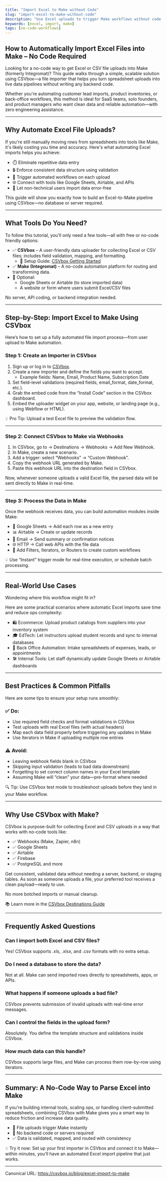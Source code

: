 ```yaml
---
title: "Import Excel to Make without Code"
slug: "import-excel-to-make-without-code"
description: "Use Excel uploads to trigger Make workflows without code or custom integrations."
keywords: [excel, import, make]
tags: [no-code-workflows]
---
```


## How to Automatically Import Excel Files into Make – No Code Required

Looking for a no-code way to get Excel or CSV file uploads into Make (formerly Integromat)? This guide walks through a simple, scalable solution using CSVbox—a file importer that helps you turn spreadsheet uploads into live data pipelines without writing any backend code.

Whether you're automating customer lead imports, product inventories, or back-office workflows, this method is ideal for SaaS teams, solo founders, and product managers who want clean data and reliable automation—with zero engineering assistance.

---

## Why Automate Excel File Uploads?

If you're still manually moving rows from spreadsheets into tools like Make, it's likely costing you time and accuracy. Here's what automating Excel imports helps you achieve:

- ⏱️ Eliminate repetitive data entry
- 🔒 Enforce consistent data structure using validation
- 🔄 Trigger automated workflows on each upload
- 🌐 Connect with tools like Google Sheets, Airtable, and APIs
- 🙌 Let non-technical users import data error-free

This guide will show you exactly how to build an Excel-to-Make pipeline using CSVbox—no database or server required.

---

## What Tools Do You Need?

To follow this tutorial, you'll only need a few tools—all with free or no-code friendly options:

- ✅ **CSVbox** – A user-friendly data uploader for collecting Excel or CSV files; includes field validation, mapping, and formatting.
  - 📘 Setup Guide: [CSVbox Getting Started](https://help.csvbox.io/getting-started/2.-install-code)
- ✅ **Make (Integromat)** – A no-code automation platform for routing and transforming data.
- 🚀 Optional:
  - Google Sheets or Airtable (to store imported data)
  - A website or form where users submit Excel/CSV files

No server, API coding, or backend integration needed.

---

## Step-by-Step: Import Excel to Make Using CSVbox

Here’s how to set up a fully automated file import process—from user upload to Make automation.

### Step 1: Create an Importer in CSVbox

1. Sign up or log in to [CSVbox](https://csvbox.io).
2. Create a new importer and define the fields you want to accept.
   - Example fields: Name, Email, Product Name, Subscription Date
3. Set field-level validations (required fields, email_format, date_format, etc.).
4. Grab the embed code from the “Install Code” section in the CSVbox dashboard.
5. Embed the uploader widget on your app, website, or landing page (e.g., using Webflow or HTML).

💡 Pro Tip: Upload a test Excel file to preview the validation flow.

---

### Step 2: Connect CSVbox to Make via Webhooks

1. In CSVbox, go to → Destinations → Webhooks → Add New Webhook.
2. In Make, create a new scenario.
3. Add a trigger: select “Webhooks” → “Custom Webhook”.
4. Copy the webhook URL generated by Make.
5. Paste this webhook URL into the destination field in CSVbox.

Now, whenever someone uploads a valid Excel file, the parsed data will be sent directly to Make in real-time.

---

### Step 3: Process the Data in Make

Once the webhook receives data, you can build automation modules inside Make:

- 🧾 Google Sheets → Add each row as a new entry
- 📊 Airtable → Create or update records
- 📧 Email → Send summary or confirmation notices
- 🌐 HTTP → Call web APIs with the file data
- 🧰 Add Filters, Iterators, or Routers to create custom workflows

💡 Use “Instant” trigger mode for real-time execution, or schedule batch processing.

---

## Real-World Use Cases

Wondering where this workflow might fit in?

Here are some practical scenarios where automatic Excel imports save time and reduce ops complexity:

- 🛍 Ecommerce: Upload product catalogs from suppliers into your inventory system
- 🎓 EdTech: Let instructors upload student records and sync to internal databases
- 🧾 Back Office Automation: Intake spreadsheets of expenses, leads, or appointments
- 🛠 Internal Tools: Let staff dynamically update Google Sheets or Airtable dashboards

---

## Best Practices & Common Pitfalls

Here are some tips to ensure your setup runs smoothly:

### ✅ Do:

- Use required field checks and format validations in CSVbox
- Test uploads with real Excel files (with actual headers)
- Map each data field properly before triggering any updates in Make
- Use Iterators in Make if uploading multiple row entries

### ⚠️ Avoid:

- Leaving webhook fields blank in CSVbox
- Skipping input validation (leads to bad data downstream)
- Forgetting to set correct column names in your Excel template
- Assuming Make will “clean” your data—pre-format where needed

🔍 Tip: Use CSVbox test mode to troubleshoot uploads before they land in your Make workflow.

---

## Why Use CSVbox with Make?

CSVbox is purpose-built for collecting Excel and CSV uploads in a way that works with no-code tools like:

- ✅ Webhooks (Make, Zapier, n8n)
- ✅ Google Sheets
- ✅ Airtable
- ✅ Firebase
- ✅ PostgreSQL and more

Get consistent, validated data without needing a server, backend, or staging tables. As soon as someone uploads a file, your preferred tool receives a clean payload—ready to use.

No more botched imports or manual cleanup.

📚 Learn more in the [CSVbox Destinations Guide](https://help.csvbox.io/destinations)

---

## Frequently Asked Questions

### Can I import both Excel and CSV files?
Yes! CSVbox supports .xls, .xlsx, and .csv formats with no extra setup.

### Do I need a database to store the data?
Not at all. Make can send imported rows directly to spreadsheets, apps, or APIs.

### What happens if someone uploads a bad file?
CSVbox prevents submission of invalid uploads with real-time error messages.

### Can I control the fields in the upload form?
Absolutely. You define the template structure and validations inside CSVbox.

### How much data can this handle?
CSVbox supports large files, and Make can process them row-by-row using iterators.

---

## Summary: A No-Code Way to Parse Excel into Make

If you're building internal tools, scaling ops, or handling client-submitted spreadsheets, combining CSVbox with Make gives you a smart way to reduce friction and increase data quality.

- 🔄 File uploads trigger Make instantly
- 🚫 No backend code or servers required
- ✅ Data is validated, mapped, and routed with consistency

💡 Try it now: Set up your first importer in CSVbox and connect it to Make—within minutes, you’ll have an automated Excel import pipeline that just works.

---

Canonical URL: https://csvbox.io/blog/excel-import-to-make
